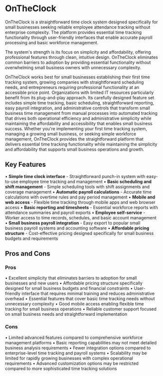 # OnTheClock

OnTheClock is a straightforward time clock system designed specifically for small businesses seeking reliable employee attendance tracking without enterprise complexity. The platform provides essential time tracking functionality through user-friendly interfaces that enable accurate payroll processing and basic workforce management.

The system's strength is its focus on simplicity and affordability, offering professional features through clean, intuitive design. OnTheClock eliminates common barriers to adoption by providing essential functionality without overwhelming small business owners with unnecessary complexity.

OnTheClock works best for small businesses establishing their first time tracking system, growing companies with straightforward scheduling needs, and entrepreneurs requiring professional functionality at an accessible price point. Organizations with limited IT resources particularly benefit from its plug-and-play approach. Its carefully designed feature set includes simple time tracking, basic scheduling, straightforward reporting, easy payroll integration, and administrative controls that transform small business time management from manual processes into automated tracking that drives both operational efficiency and administrative simplicity while maintaining the affordability and accessibility that enables small business success. Whether you're implementing your first time tracking system, managing a growing small business, or seeking simple workforce management, OnTheClock provides the straightforward platform that delivers essential time tracking functionality while maintaining the simplicity and affordability that supports small business operations and growth.

## Key Features

• **Simple time clock interface** - Straightforward punch-in system with easy-to-use employee time tracking and management
• **Basic scheduling and shift management** - Simple scheduling tools with shift assignments and coverage management
• **Automatic payroll calculations** - Accurate time calculations with overtime rules and pay period management
• **Mobile and web access** - Flexible time tracking through mobile apps and web browser access
• **Basic reporting and timesheets** - Essential workforce reports with attendance summaries and payroll exports
• **Employee self-service** - Worker access to time records, schedules, and basic account management
• **Small business payroll integration** - Easy export to popular small business payroll systems and accounting software
• **Affordable pricing structure** - Cost-effective pricing designed specifically for small business budgets and requirements

## Pros and Cons

### Pros
• Excellent simplicity that eliminates barriers to adoption for small businesses and new users
• Affordable pricing structure specifically designed for small business budgets and financial constraints
• User-friendly interface that requires minimal training and reduces administrative overhead
• Essential features that cover basic time tracking needs without unnecessary complexity
• Good mobile access enabling flexible time tracking for small business operations
• Reliable customer support focused on small business needs and straightforward implementation

### Cons
• Limited advanced features compared to comprehensive workforce management platforms
• Basic reporting capabilities may not meet detailed business analysis requirements
• Fewer integration options compared to enterprise-level time tracking and payroll systems
• Scalability may be limited for rapidly growing businesses with complex operational requirements
• Advanced customization options may be restricted compared to more sophisticated time tracking solutions